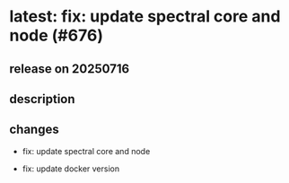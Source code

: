 # latest: fix: update spectral core and node (#676)

## release on 20250716

## description

## changes

* fix: update spectral core and node

* fix: update docker version

